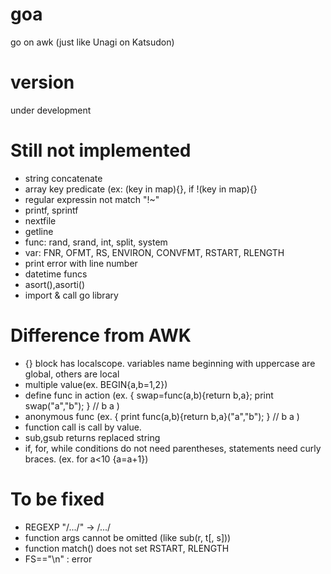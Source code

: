 # goa
go on awk (just like Unagi on Katsudon)

# version
under development

# Still not implemented
* string concatenate
* array key predicate (ex: (key in map){}, if !(key in map){}
* regular expressin not match "!~"
* printf, sprintf
* nextfile
* getline
* func: rand, srand, int, split, system
* var: FNR, OFMT, RS, ENVIRON, CONVFMT, RSTART, RLENGTH
* print error with line number
* datetime funcs
* asort(),asorti()
* import & call go library

# Difference from AWK
* {} block has localscope. variables name beginning with uppercase are global, others are local
* multiple value(ex. BEGIN{a,b=1,2})
* define func in action (ex. { swap=func(a,b){return b,a}; print swap("a","b"); } // b a )
* anonymous func (ex. { print func(a,b){return b,a}("a","b"); } // b a )
* function call is call by value.
* sub,gsub returns replaced string
* if, for, while conditions do not need parentheses, statements need curly braces. (ex. for a<10 {a=a+1}) 

# To be fixed
* REGEXP "/.../" -> /.../
* function args cannot be omitted (like sub(r, t[, s]))
* function match() does not set RSTART, RLENGTH
* FS=="\n" : error
